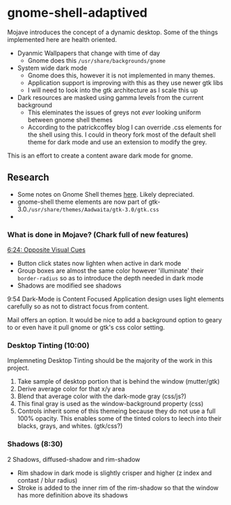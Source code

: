 # gnome-shell-adaptived

Mojave introduces the concept of a dynamic desktop. Some of the things implemented here are health oriented.

* Dyanmic Wallpapers that change with time of day
  * Gnome does this `/usr/share/backgrounds/gnome`
* System wide dark mode
  * Gnome does this, however it is not implemented in many themes.
  * Application support is improving with this as they use newer gtk libs
  * I will need to look into the gtk architecture as I scale this up
* Dark resources are masked using gamma levels from the current background
  * This eleminates the issues of greys not *ever* looking uniform between gnome shell themes
  * According to the patrickcoffey blog I can override .css elements for the shell using this. I could in theory fork most of the default shell theme for dark mode and use an extension to modify the grey.

This is an effort to create a content aware dark mode for gnome.

## Research

* Some notes on Gnome Shell themes [here](http://www.patrickcoffey.io/post/theming-gnome-shell-sass-and-gulp). Likely depreciated.
* gnome-shell theme elements are now part of gtk-3.0.`/usr/share/themes/Aadwaita/gtk-3.0/gtk.css`
* 

### What is done in Mojave? (Chark full of new features)

[6:24: Opposite Visual Cues](https://developer.apple.com/videos/play/wwdc2018/210)

* Button click states now lighten when active in dark mode
* Group boxes are almost the same color however 'illuminate' their `border-radius` so as to introduce the depth needed in dark mode
* Shadows are modified see shadows

9:54 Dark-Mode is Content Focused
Application design uses light elements carefully so as not to distract focus from content.

Mail offers an option. It would be nice to add a background option to geary to or even have it pull gnome or gtk's css color setting.

### Desktop Tinting (10:00)
Implemneting Desktop Tinting should be the majority of the work in this project.

1. Take sample of desktop portion that is behind the window (mutter/gtk)
2. Derive average color for that x/y area
3. Blend that average color with the dark-mode gray (css/js?)
4. This final gray is used as the window-background property (css)
5. Controls inherit some of this themeing because they do not use a full 100% opacity. This enables some of the tinted colors to leech into their blacks, grays, and whites. (gtk/css?)


### Shadows (8:30)
2 Shadows, diffused-shadow and rim-shadow

* Rim shadow in dark mode is slightly crisper and higher (z index and contast / blur radius)
* Stroke is added to the inner rim of the rim-shadow so that the window has more definition above its shadows
